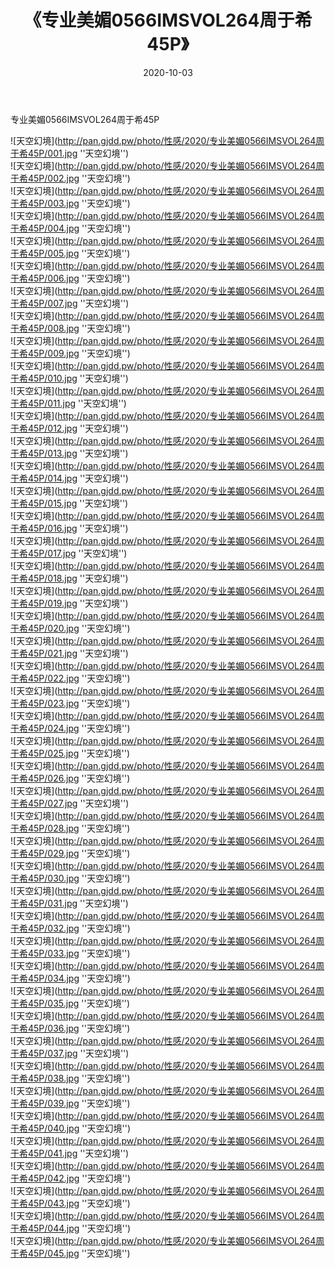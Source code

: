 ﻿---
layout: post
title:  《专业美媚0566IMSVOL264周于希45P》
date:   2020-10-03
img: http://pan.gjdd.pw/photo/性感/2020/专业美媚0566IMSVOL264周于希45P/000.jpg
categories: [美女, 性感, 泳衣]
---

专业美媚0566IMSVOL264周于希45P



![天空幻境](http://pan.gjdd.pw/photo/性感/2020/专业美媚0566IMSVOL264周于希45P/001.jpg ''天空幻境'') <br>
![天空幻境](http://pan.gjdd.pw/photo/性感/2020/专业美媚0566IMSVOL264周于希45P/002.jpg ''天空幻境'') <br>
![天空幻境](http://pan.gjdd.pw/photo/性感/2020/专业美媚0566IMSVOL264周于希45P/003.jpg ''天空幻境'') <br>
![天空幻境](http://pan.gjdd.pw/photo/性感/2020/专业美媚0566IMSVOL264周于希45P/004.jpg ''天空幻境'') <br>
![天空幻境](http://pan.gjdd.pw/photo/性感/2020/专业美媚0566IMSVOL264周于希45P/005.jpg ''天空幻境'') <br>
![天空幻境](http://pan.gjdd.pw/photo/性感/2020/专业美媚0566IMSVOL264周于希45P/006.jpg ''天空幻境'') <br>
![天空幻境](http://pan.gjdd.pw/photo/性感/2020/专业美媚0566IMSVOL264周于希45P/007.jpg ''天空幻境'') <br>
![天空幻境](http://pan.gjdd.pw/photo/性感/2020/专业美媚0566IMSVOL264周于希45P/008.jpg ''天空幻境'') <br>
![天空幻境](http://pan.gjdd.pw/photo/性感/2020/专业美媚0566IMSVOL264周于希45P/009.jpg ''天空幻境'') <br>
![天空幻境](http://pan.gjdd.pw/photo/性感/2020/专业美媚0566IMSVOL264周于希45P/010.jpg ''天空幻境'') <br>
![天空幻境](http://pan.gjdd.pw/photo/性感/2020/专业美媚0566IMSVOL264周于希45P/011.jpg ''天空幻境'') <br>
![天空幻境](http://pan.gjdd.pw/photo/性感/2020/专业美媚0566IMSVOL264周于希45P/012.jpg ''天空幻境'') <br>
![天空幻境](http://pan.gjdd.pw/photo/性感/2020/专业美媚0566IMSVOL264周于希45P/013.jpg ''天空幻境'') <br>
![天空幻境](http://pan.gjdd.pw/photo/性感/2020/专业美媚0566IMSVOL264周于希45P/014.jpg ''天空幻境'') <br>
![天空幻境](http://pan.gjdd.pw/photo/性感/2020/专业美媚0566IMSVOL264周于希45P/015.jpg ''天空幻境'') <br>
![天空幻境](http://pan.gjdd.pw/photo/性感/2020/专业美媚0566IMSVOL264周于希45P/016.jpg ''天空幻境'') <br>
![天空幻境](http://pan.gjdd.pw/photo/性感/2020/专业美媚0566IMSVOL264周于希45P/017.jpg ''天空幻境'') <br>
![天空幻境](http://pan.gjdd.pw/photo/性感/2020/专业美媚0566IMSVOL264周于希45P/018.jpg ''天空幻境'') <br>
![天空幻境](http://pan.gjdd.pw/photo/性感/2020/专业美媚0566IMSVOL264周于希45P/019.jpg ''天空幻境'') <br>
![天空幻境](http://pan.gjdd.pw/photo/性感/2020/专业美媚0566IMSVOL264周于希45P/020.jpg ''天空幻境'') <br>
![天空幻境](http://pan.gjdd.pw/photo/性感/2020/专业美媚0566IMSVOL264周于希45P/021.jpg ''天空幻境'') <br>
![天空幻境](http://pan.gjdd.pw/photo/性感/2020/专业美媚0566IMSVOL264周于希45P/022.jpg ''天空幻境'') <br>
![天空幻境](http://pan.gjdd.pw/photo/性感/2020/专业美媚0566IMSVOL264周于希45P/023.jpg ''天空幻境'') <br>
![天空幻境](http://pan.gjdd.pw/photo/性感/2020/专业美媚0566IMSVOL264周于希45P/024.jpg ''天空幻境'') <br>
![天空幻境](http://pan.gjdd.pw/photo/性感/2020/专业美媚0566IMSVOL264周于希45P/025.jpg ''天空幻境'') <br>
![天空幻境](http://pan.gjdd.pw/photo/性感/2020/专业美媚0566IMSVOL264周于希45P/026.jpg ''天空幻境'') <br>
![天空幻境](http://pan.gjdd.pw/photo/性感/2020/专业美媚0566IMSVOL264周于希45P/027.jpg ''天空幻境'') <br>
![天空幻境](http://pan.gjdd.pw/photo/性感/2020/专业美媚0566IMSVOL264周于希45P/028.jpg ''天空幻境'') <br>
![天空幻境](http://pan.gjdd.pw/photo/性感/2020/专业美媚0566IMSVOL264周于希45P/029.jpg ''天空幻境'') <br>
![天空幻境](http://pan.gjdd.pw/photo/性感/2020/专业美媚0566IMSVOL264周于希45P/030.jpg ''天空幻境'') <br>
![天空幻境](http://pan.gjdd.pw/photo/性感/2020/专业美媚0566IMSVOL264周于希45P/031.jpg ''天空幻境'') <br>
![天空幻境](http://pan.gjdd.pw/photo/性感/2020/专业美媚0566IMSVOL264周于希45P/032.jpg ''天空幻境'') <br>
![天空幻境](http://pan.gjdd.pw/photo/性感/2020/专业美媚0566IMSVOL264周于希45P/033.jpg ''天空幻境'') <br>
![天空幻境](http://pan.gjdd.pw/photo/性感/2020/专业美媚0566IMSVOL264周于希45P/034.jpg ''天空幻境'') <br>
![天空幻境](http://pan.gjdd.pw/photo/性感/2020/专业美媚0566IMSVOL264周于希45P/035.jpg ''天空幻境'') <br>
![天空幻境](http://pan.gjdd.pw/photo/性感/2020/专业美媚0566IMSVOL264周于希45P/036.jpg ''天空幻境'') <br>
![天空幻境](http://pan.gjdd.pw/photo/性感/2020/专业美媚0566IMSVOL264周于希45P/037.jpg ''天空幻境'') <br>
![天空幻境](http://pan.gjdd.pw/photo/性感/2020/专业美媚0566IMSVOL264周于希45P/038.jpg ''天空幻境'') <br>
![天空幻境](http://pan.gjdd.pw/photo/性感/2020/专业美媚0566IMSVOL264周于希45P/039.jpg ''天空幻境'') <br>
![天空幻境](http://pan.gjdd.pw/photo/性感/2020/专业美媚0566IMSVOL264周于希45P/040.jpg ''天空幻境'') <br>
![天空幻境](http://pan.gjdd.pw/photo/性感/2020/专业美媚0566IMSVOL264周于希45P/041.jpg ''天空幻境'') <br>
![天空幻境](http://pan.gjdd.pw/photo/性感/2020/专业美媚0566IMSVOL264周于希45P/042.jpg ''天空幻境'') <br>
![天空幻境](http://pan.gjdd.pw/photo/性感/2020/专业美媚0566IMSVOL264周于希45P/043.jpg ''天空幻境'') <br>
![天空幻境](http://pan.gjdd.pw/photo/性感/2020/专业美媚0566IMSVOL264周于希45P/044.jpg ''天空幻境'') <br>
![天空幻境](http://pan.gjdd.pw/photo/性感/2020/专业美媚0566IMSVOL264周于希45P/045.jpg ''天空幻境'') <br>